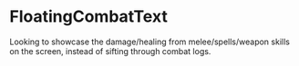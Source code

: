 # FloatingCombatText
Looking to showcase the damage/healing from melee/spells/weapon skills on the screen, instead of sifting through combat logs.


